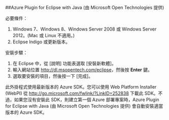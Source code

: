 ##Azure Plugin for Eclipse with Java (由 Microsoft Open Technologies 提供)

必要條件：

1. Windows 7、Windows 8、Windows Server 2008 或 Windows Server 2012。(Mac 或 Linux 不適用。)
2. Eclipse Indigo 或更新版本。

安裝步驟：

1. 在 Eclipse 中，從 [說明] 功能表選取 [安裝新軟體]。
2. 輸入網站位置 <http://dl.msopentech.com/eclipse>，然後按 **Enter** 鍵。
3. 選取要安裝的項目，然後按一下 [完成]。

此外掛程式使用最新版本的 Azure SDK。您可以使用 Web Platform Installer (WebPI) 從 <http://go.microsoft.com/fwlink/?LinkID=252838> 下載此 SDK。不過，如果您沒有安裝此 SDK，則建立第一個 Azure 部署專案時，Azure Plugin for Eclipse with Java (由 Microsoft Open Technologies 提供) 會自動安裝適當版本的 Azure SDK。

<!---HONumber=July15_HO3-->